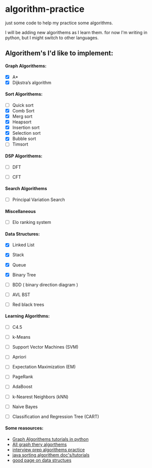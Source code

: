 # algorithm-practice
just some code to help my practice some algorithms.

I will be adding new algorithems as I learn them. for now I'm writing in python, but I might switch to other languages. 


## Algorithem's I'd like to implement: 

#### Graph Algorithems: 
  - [x] A* 
  - [x] Dijkstra’s algorithm

#### Sort Algorithems: 
  - [ ] Quick sort
  - [x] Comb Sort
  - [x] Merg sort
  - [x] Heapsort
  - [x] Insertion sort
  - [x] Selection sort
  - [x] Bubble sort
  - [ ] Timsort

#### DSP Algorithems: 
  - [ ] DFT
  - [ ] CFT
  

#### Search Algorithems
  - [ ] Principal Variation Search


#### Miscellaneous
  - [ ] Elo ranking system
 
#### Data Structures:
  - [x] Linked List
  - [x] Stack
  - [x] Queue
  - [x] Binary Tree
  - [ ] BDD ( binary direction diagram )
  - [ ] AVL BST
  - [ ] Red black trees 

 
#### Learning Algorithms:
  - [ ] C4.5
  - [ ] k-Means
  - [ ] Support Vector Machines (SVM)
  - [ ] Apriori
  - [ ] Expectation Maximization (EM)
  - [ ] PageRank
  - [ ] AdaBoost
  - [ ] k-Nearest Neighbors (kNN)
  - [ ] Naive Bayes
  - [ ] Classification and Regression Tree (CART)


#### Some reasources: 
  * [Graph Algorithems tutorials in python](http://www.redblobgames.com/)
  * [All graph thery algorthems](https://en.wikipedia.org/wiki/Category:Graph_algorithms)
  * [interview prep algorithems practice](http://www.programcreek.com/2012/11/top-10-algorithms-for-coding-interview/)
  * [java sorting algorithem doc's/tutorials](http://www.java2novice.com/java-sorting-algorithms/)
  * [good page on data structues](https://www.topcoder.com/community/data-science/data-science-tutorials/data-structures/)
